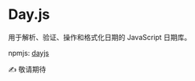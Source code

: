 # Day.js

用于解析、验证、操作和格式化日期的 JavaScript 日期库。

npmjs: [dayjs](https://www.npmjs.com/package/dayjs)

✍ 敬请期待
